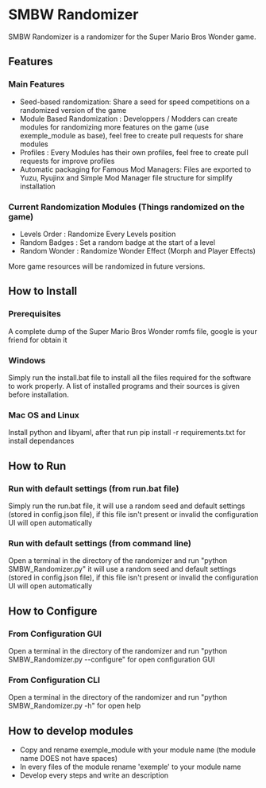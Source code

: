 
# SMBW Randomizer

SMBW Randomizer is a randomizer for the Super Mario Bros Wonder game.

## Features
### Main Features
- Seed-based randomization: Share a seed for speed competitions on a randomized version of the game
- Module Based Randomization : Developpers / Modders can create modules for randomizing more features on the game (use exemple_module as base), feel free to create pull requests for share modules
- Profiles : Every Modules has their own profiles, feel free to create pull requests for improve profiles
- Automatic packaging for Famous Mod Managers: Files are exported to Yuzu, Ryujinx and Simple Mod Manager file structure for simplify installation

### Current Randomization Modules (Things randomized on the game)
- Levels Order : Randomize Every Levels position
- Random Badges : Set a random badge at the start of a level
- Random Wonder : Randomize Wonder Effect (Morph and Player Effects)

More game resources will be randomized in future versions.


## How to Install

### Prerequisites
A complete dump of the Super Mario Bros Wonder romfs file, google is your friend for obtain it

### Windows
Simply run the install.bat file to install all the files required for the software to work properly. A list of installed programs and their sources is given before installation.

### Mac OS and Linux
Install python and libyaml, after that run pip install -r requirements.txt for install dependances

## How to Run
### Run with default settings (from run.bat file)
Simply run the run.bat file, it will use a random seed and default settings (stored in config.json file), if this file isn't present or invalid the configuration UI will open automatically

### Run with default settings (from command line)
Open a terminal in the directory of the randomizer and run "python SMBW_Randomizer.py" it will use a random seed and default settings (stored in config.json file), if this file isn't present or invalid the configuration UI will open automatically

## How to Configure
### From Configuration GUI
Open a terminal in the directory of the randomizer and run "python SMBW_Randomizer.py --configure" for open configuration GUI
### From Configuration CLI
Open a terminal in the directory of the randomizer and run "python SMBW_Randomizer.py -h" for open help

## How to develop modules
- Copy and rename exemple_module with your module name (the module name DOES not have spaces)
- In every files of the module rename 'exemple' to your module name
- Develop every steps and write an description

